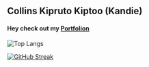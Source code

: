 ## Collins Kipruto Kiptoo (Kandie)
<!--github anual stats-->
<!--[![wakatime](https://wakatime.com/badge/user/d4dca390-d82e-4af6-a51e-279cff40773e.svg)](https://wakatime.com/@d4dca390-d82e-4af6-a51e-279cff40773e) -->



<h4>Hey check out my <a href="https://collinskandie.github.io/collinskandie/">Portfolion</a></h4>



![Top Langs](https://github-readme-stats.vercel.app/api/top-langs/?username=collinskandie&layout=compact&theme=vision-friendly-dark)

[![GitHub Streak](http://github-readme-streak-stats.herokuapp.com?user=collinskandie&theme=dark&background=000000&count-private=true&count-public=true)](https://git.io/streak-stats)
